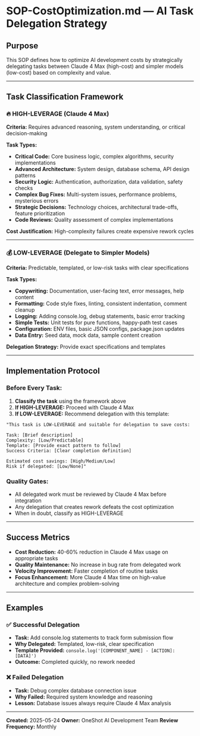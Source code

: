# SOP-CostOptimization.md — AI Task Delegation Strategy

## Purpose
This SOP defines how to optimize AI development costs by strategically delegating tasks between Claude 4 Max (high-cost) and simpler models (low-cost) based on complexity and value.

---

## Task Classification Framework

### 🔥 **HIGH-LEVERAGE (Claude 4 Max)**
**Criteria:** Requires advanced reasoning, system understanding, or critical decision-making

**Task Types:**
- **Critical Code:** Core business logic, complex algorithms, security implementations
- **Advanced Architecture:** System design, database schema, API design patterns  
- **Security Logic:** Authentication, authorization, data validation, safety checks
- **Complex Bug Fixes:** Multi-system issues, performance problems, mysterious errors
- **Strategic Decisions:** Technology choices, architectural trade-offs, feature prioritization
- **Code Reviews:** Quality assessment of complex implementations

**Cost Justification:** High-complexity failures create expensive rework cycles

---

### 💰 **LOW-LEVERAGE (Delegate to Simpler Models)**
**Criteria:** Predictable, templated, or low-risk tasks with clear specifications

**Task Types:**
- **Copywriting:** Documentation, user-facing text, error messages, help content
- **Formatting:** Code style fixes, linting, consistent indentation, comment cleanup  
- **Logging:** Adding console.log, debug statements, basic error tracking
- **Simple Tests:** Unit tests for pure functions, happy-path test cases
- **Configuration:** ENV files, basic JSON configs, package.json updates
- **Data Entry:** Seed data, mock data, sample content creation

**Delegation Strategy:** Provide exact specifications and templates

---

## Implementation Protocol

### **Before Every Task:**
1. **Classify the task** using the framework above
2. **If HIGH-LEVERAGE:** Proceed with Claude 4 Max
3. **If LOW-LEVERAGE:** Recommend delegation with this template:

```
"This task is LOW-LEVERAGE and suitable for delegation to save costs:

Task: [Brief description]
Complexity: [Low/Predictable]  
Template: [Provide exact pattern to follow]
Success Criteria: [Clear completion definition]

Estimated cost savings: [High/Medium/Low]
Risk if delegated: [Low/None]"
```

### **Quality Gates:**
- All delegated work must be reviewed by Claude 4 Max before integration
- Any delegation that creates rework defeats the cost optimization
- When in doubt, classify as HIGH-LEVERAGE

---

## Success Metrics
- **Cost Reduction:** 40-60% reduction in Claude 4 Max usage on appropriate tasks
- **Quality Maintenance:** No increase in bug rate from delegated work  
- **Velocity Improvement:** Faster completion of routine tasks
- **Focus Enhancement:** More Claude 4 Max time on high-value architecture and complex problem-solving

---

## Examples

### ✅ **Successful Delegation**
- **Task:** Add console.log statements to track form submission flow
- **Why Delegated:** Templated, low-risk, clear specification
- **Template Provided:** `console.log('[COMPONENT_NAME] - [ACTION]: [DATA]')`
- **Outcome:** Completed quickly, no rework needed

### ❌ **Failed Delegation** 
- **Task:** Debug complex database connection issue  
- **Why Failed:** Required system knowledge and reasoning
- **Lesson:** Database issues always require Claude 4 Max analysis

---

**Created:** 2025-05-24
**Owner:** OneShot AI Development Team
**Review Frequency:** Monthly 